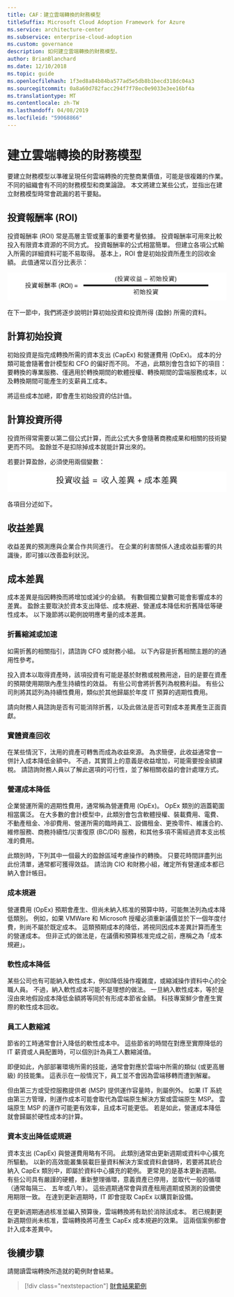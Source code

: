```yaml
---
title: CAF：建立雲端轉換的財務模型
titleSuffix: Microsoft Cloud Adoption Framework for Azure
ms.service: architecture-center
ms.subservice: enterprise-cloud-adoption
ms.custom: governance
description: 如何建立雲端轉換的財務模型。
author: BrianBlanchard
ms.date: 12/10/2018
ms.topic: guide
ms.openlocfilehash: 1f3ed8a84b84ba577ad5e5db8b1becd318dc04a3
ms.sourcegitcommit: 0a8a60d782facc294f7f78ec0e9033e3ee16bf4a
ms.translationtype: MT
ms.contentlocale: zh-TW
ms.lasthandoff: 04/08/2019
ms.locfileid: "59068866"
---
```

# <a name="create-a-financial-model-for-cloud-transformation"></a>建立雲端轉換的財務模型

要建立財務模型以準確呈現任何雲端轉換的完整商業價值，可能是很複雜的作業。 不同的組織會有不同的財務模型和商業論證。 本文將建立某些公式，並指出在建立財務模型時常會疏漏的若干要點。

## <a name="return-on-investment-roi"></a>投資報酬率 (ROI)

投資報酬率 (ROI) 常是高層主管或董事的重要考量依據。 投資報酬率可用來比較投入有限資本資源的不同方式。 投資報酬率的公式相當簡單。 但建立各項公式輸入所需的詳細資料可能不易取得。 基本上，ROI 會是初始投資所產生的回收金額。 此值通常以百分比表示：

![投資報酬率 (ROI) 等於 (投資所得 – 投資成本)/投資成本](../_images/formula-roi.png)

<!-- markdownlint-disable MD036 -->
<!--*ROI = (Gain from Investment &minus; Initial Investment) / Initial Investment*-->
<!-- markdownlint-enable MD036 -->

在下一節中，我們將逐步說明計算初始投資和投資所得 (盈餘) 所需的資料。

## <a name="calculating-initial-investment"></a>計算初始投資

初始投資是指完成轉換所需的資本支出 (CapEx) 和營運費用 (OpEx)。 成本的分類可能會隨著會計模型和 CFO 的偏好而不同。 不過，此類別會包含如下的項目：要轉換的專業服務、僅適用於轉換期間的軟體授權、轉換期間的雲端服務成本，以及轉換期間可能產生的支薪員工成本。

將這些成本加總，即會產生初始投資的估計值。

## <a name="calculating-the-gain-from-investment"></a>計算投資所得

投資所得常需要以第二個公式計算，而此公式大多會隨著商務成果和相關的技術變更而不同。 盈餘並不是扣除掉成本就能計算出來的。

若要計算盈餘，必須使用兩個變數：

![投資所得等於收益差異 + 成本差異](../_images/formula-gain-from-investment.png)

<!-- markdownlint-disable MD036 -->
<!--*Gain from Investment = Revenue Deltas + Cost Deltas*-->
<!-- markdownlint-enable MD036 -->

各項目分述如下。

## <a name="revenue-delta"></a>收益差異

收益差異的預測應與企業合作共同進行。 在企業的利害關係人達成收益影響的共識後，即可據以改善盈利狀況。

## <a name="cost-deltas"></a>成本差異

成本差異是指因轉換而將增加或減少的金額。 有數個獨立變數可能會影響成本的差異。 盈餘主要取決於資本支出降低、成本規避、營運成本降低和折舊降低等硬性成本。 以下幾節將以範例說明應考量的成本差異。

### <a name="depreciation-reductions-or-acceleration"></a>折舊縮減或加速

如需折舊的相關指引，請諮詢 CFO 或財務小組。 以下內容是折舊相關主題的的通用性參考。

投入資本以取得資產時，該項投資有可能是基於財務或稅務用途，目的是要在資產的預期使用期限內產生持續性的效益。 有些公司會將折舊列為稅務利益。 有些公司則將其認列為持續性費用，類似於其他歸屬於年度 IT 預算的週期性費用。

請向財務人員諮詢是否有可能消除折舊，以及此做法是否可對成本差異產生正面貢獻。

### <a name="physical-asset-recovery"></a>實體資產回收

在某些情況下，汰用的資產可轉售而成為收益來源。 為求簡便，此收益通常會一併計入成本降低金額中。 不過，其實質上的意義是收益增加，可能需要按金額課稅。 請諮詢財務人員以了解此選項的可行性，並了解相關收益的會計處理方式。

### <a name="operational-cost-reductions"></a>營運成本降低

企業營運所需的週期性費用，通常稱為營運費用 (OpEx)。 OpEx 類別的涵蓋範圍相當廣泛。 在大多數的會計模型中，此類別會包含軟體授權、裝載費用、電費、不動產租金、冷卻費用、營運所需的臨時員工、設備租金、更換零件、維護合約、維修服務、商務持續性/災害復原 (BC/DR) 服務，和其他多項不需經過資本支出核准的費用。

此類別時，下列其中一個最大的盈餘區域考慮操作的轉換。 只要花時間詳盡列出此份清單，通常都可獲得效益。 請洽詢 CIO 和財務小組，確定所有營運成本都已納入會計帳目。

### <a name="cost-avoidance"></a>成本規避

營運費用 (OpEx) 預期會產生、但尚未納入核准的預算中時，可能無法列為成本降低類別。 例如，如果 VMWare 和 Microsoft 授權必須重新議價並於下一個年度付費，則尚不屬於既定成本。 這類預期成本的降低，將視同因成本差異計算而產生的營運成本。 但非正式的做法是，在議價和預算核准完成之前，應稱之為「成本規避」。

### <a name="soft-cost-reductions"></a>軟性成本降低

某些公司也有可能納入軟性成本，例如降低操作複雜度，或縮減操作資料中心的全職人員。 不過，納入軟性成本可能不是理想的做法。 一旦納入軟性成本，等於是沒由來地假設成本降低金額將等同於有形成本節省金額。 科技專案鮮少會產生實際的軟性成本回收。

### <a name="headcount-reductions"></a>員工人數縮減

節省的工時通常會計入降低的軟性成本中。 這些節省的時間在對應至實際降低的 IT 薪資或人員配置時，可以個別計為員工人數縮減值。

即便如此，內部部署環境所需的技能，通常會對應於雲端中所需的類似 (或更高層級) 的技能集。 這表示在一般情況下，員工並不會因為雲端移轉而遭到解雇。

但由第三方或受控服務提供者 (MSP) 提供運作容量時，則屬例外。 如果 IT 系統由第三方管理，則運作成本可能會取代為雲端原生解決方案或雲端原生 MSP。 雲端原生 MSP 的運作可能更有效率，且成本可能更低。 若是如此，營運成本降低就會歸屬於硬性成本的計算。

### <a name="capital-expense-reductions-or-avoidance"></a>資本支出降低或規避

資本支出 (CapEx) 與營運費用略有不同。 此類別通常由更新週期或資料中心擴充所驅動。 以新的高效能叢集裝載巨量資料解決方案或資料倉儲時，若要將其統合納入 CapEx 類別中，即屬於資料中心擴充的範例。 更常見的是基本更新週期。 有些公司具有嚴謹的硬體，重新整理循環，意義資產已停用，並取代一般的循環 （通常每隔三、 五年或八年）。 這些週期通常會與資產租用週期或預測的設備使用期限一致。 在達到更新週期時，IT 即會提取 CapEx 以購買新設備。

在更新週期通過核准並編入預算後，雲端轉換將有助於消除該成本。 若已規劃更新週期但尚未核准，雲端轉換將可產生 CapEx 成本規避的效果。 這兩個案例都會計入成本差異中。

## <a name="next-steps"></a>後續步驟

請閱讀雲端轉換所造就的範例財會結果。

> [!div class="nextstepaction"]
> [財會結果範例](./business-outcomes/fiscal-outcomes.md)